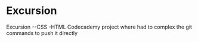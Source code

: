 # Excursion
Excursion
--CSS
-HTML
Codecademy project where had to complex the git commands to push it directly
